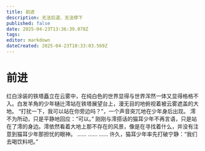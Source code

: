 ```yaml
---
title: 前进
description: 无法后退、无法停下
published: false
date: 2025-04-23T13:36:39.078Z
tags: 
editor: markdown
dateCreated: 2025-04-23T10:33:03.569Z
---
```


# 前进
红白涂装的铁塔矗立在云雾中，在纯白色的世界显得与世界浑然一体又显得格格不入。白发羊角的少年樋辻澪站在铁塔展望台上，漫无目的地俯视着被云雾遮盖的大地。
“打扰一下，我可以站在你旁边吗？”，一个声音突兀地在少年身后出现。
澪不为所动，只是平静地回应：“可以。”
刚刚与澪搭话的猫耳少年不再言语，只是站在了澪的身边。澪依然看着大地上那不存在的风景，像是在寻找着什么，并没有注意到猫耳少年那担忧的眼神。
......
......
......
许久，猫耳少年率先打破宁静：“我们去喝饮料吧。”
